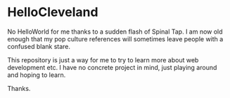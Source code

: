 # HelloCleveland

No HelloWorld for me thanks to a sudden flash of Spinal Tap.  I am now old enough that my pop culture references will sometimes leave people with a confused blank stare.  

This repository is just a way for me to try to learn more about web development etc.  I have no concrete project in mind, just playing around and hoping to learn.  

Thanks.  
